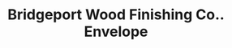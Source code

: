 ---
doi: 10.7916/D8NC7C6M
date_other: '1905'
date_other_textual: '1905'
form: printed ephemera
genre:
- Envelopes
name:
- Bridgeport Wood Finishing Co.
object_in_context_url: https://biggert.cul.columbia.edu/items/view/ave_biggert_00092
subject_hierarchical_geographic:
- New Milford, Connecticut, United States
subject_name:
- Bridgeport Wood Finishing Co.
title: Bridgeport Wood Finishing Co.. Envelope
sort_title: Bridgeport Wood Finishing Co.. Envelope
call_number: ave_biggert_00092
coordinates:
- 41.57694444444445,-73.40833333333335
pid: ave_biggert_00092
identifiers: ave_biggert_00092
thumbnail: https://derivativo-3.library.columbia.edu/iiif/2/ldpd:342716/full/!256,256/0/native.jpg
permalink: /biggert/ave_biggert_00092/
layout: iiif-image-page
---